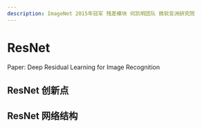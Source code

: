 ```yaml
---
description: ImageNet 2015年冠军 残差模块 何凯明团队 微软亚洲研究院
---
```


# ResNet

Paper: Deep Residual Learning for Image Recognition

## ResNet 创新点



## ResNet 网络结构
